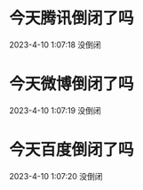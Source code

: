 # 今天腾讯倒闭了吗

2023-4-10 1:07:18 没倒闭

# 今天微博倒闭了吗

2023-4-10 1:07:19 没倒闭

# 今天百度倒闭了吗

2023-4-10 1:07:20 没倒闭

